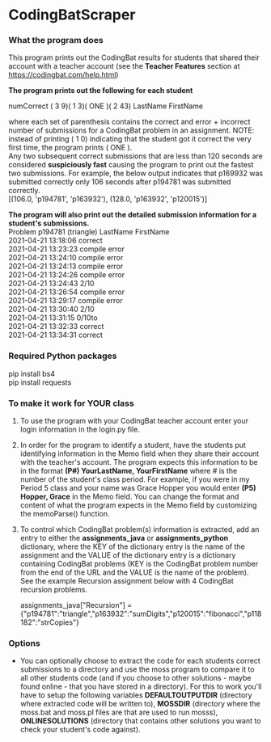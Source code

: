 # CodingBatScraper

### What the program does

This program prints out the CodingBat results for students that shared their account with a teacher account (see the **Teacher Features** section at https://codingbat.com/help.html)

**The program prints out the following for each student**

   numCorrect ( 3  9)( 1  3)( ONE )( 2 43) LastName FirstName
   
where each set of parenthesis contains the correct and error + incorrect number of submissions for a CodingBat problem in an assignment. NOTE: instead of printing ( 1  0) indicating that the student got it correct the very first time, the program prints ( ONE ).\
Any two subsequent correct submissions that are less than 120 seconds are considered **suspiciously fast** causing the program to print out the fastest two submissions. For example, the below output indicates that p169932 was submitted correctly only 106 seconds after p194781 was submitted correctly.\
  [(106.0, 'p194781', 'p163932'), (128.0, 'p163932', 'p120015')]

**The program will also print out the detailed submission information for a student's submissions.**\
  Problem p194781 (triangle) LastName FirstName\
    2021-04-21 13:18:06  correct\
    2021-04-21 13:23:23  compile error\
    2021-04-21 13:24:10  compile error\
    2021-04-21 13:24:13  compile error\
    2021-04-21 13:24:26  compile error\
    2021-04-21 13:24:43  2/10\
    2021-04-21 13:26:54  compile error\
    2021-04-21 13:29:17  compile error\
    2021-04-21 13:30:40  2/10\
    2021-04-21 13:31:15  0/10to\
    2021-04-21 13:32:33  correct\
    2021-04-21 13:34:31  correct
    
### Required Python packages
  pip install bs4\
  pip install requests

### To make it work for YOUR class
1. To use the program with your CodingBat teacher account enter your login information in the login.py file.
2. In order for the program to identify a student, have the students put identifying information in the Memo field when they share their account with the teacher's account. The program expects this information to be in the format **(P#) YourLastName, YourFirstName** where # is the number of the student's class period. For example, if you were in my Period 5 class and your name was Grace Hopper you would enter **(P5) Hopper, Grace** in the Memo field. You can change the format and content of what the program expects in the Memo field by customizing the memoParse() function.
3. To control which CodingBat problem(s) information is extracted, add an entry to either the **assignments_java** or **assignments_python** dictionary, where the KEY of the dictionary entry is the name of the assignment and the VALUE of the dictionary entry is a dictionary containing CodingBat problems (KEY is the CodingBat problem number from the end of the URL and the VALUE is the name of the problem). See the example Recursion assignment below with 4 CodingBat recursion problems.

   assignments_java["Recursion"] = {"p194781":"triangle","p163932":"sumDigits","p120015":"fibonacci","p118182":"strCopies"}

### Options
* You can optionally choose to extract the code for each students correct submissions to a directory and use the moss program to compare it to all other students code (and if you choose to other solutions - maybe found online - that you have stored in a directory). For this to work you'll have to setup the following variables **DEFAULTOUTPUTDIR** (directory where extracted code will be written to), **MOSSDIR** (directory where the moss.bat and moss.pl files are that are used to run mosss), **ONLINESOLUTIONS** (directory that contains other solutions you want to check your student's code against).

